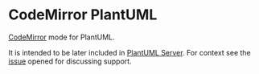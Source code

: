 # CodeMirror PlantUML

[CodeMirror](http://codemirror.net/) mode for PlantUML.

It is intended to be later included in [PlantUML Server](https://github.com/plantuml/plantuml-server).
For context see the [issue](https://github.com/plantuml/plantuml-server/issues/9) opened for discussing support.

